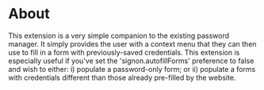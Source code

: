 # About

This extension is a very simple companion to the existing password
manager. It simply provides the user with a context menu that they can
then use to fill in a form with previously-saved credentials.  This
extension is especially useful if you've set the
'signon.autofillForms' preference to false and wish to either: i)
populate a password-only form; or ii) populate a forms with
credentials different than those already pre-filled by the website.
